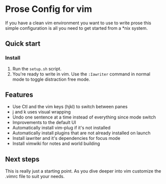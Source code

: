 # Prose Config for vim

If you have a clean vim environment you want to use to write prose this simple configuration is all you need to get started from a \*nix system.

## Quick start

### Install

1. Run the `setup.sh` script.
1. You're ready to write in vim. Use the `:Iawriter` command in normal mode to toggle distraction free mode.

## Features

- Use Ctl and the vim keys (hjkl) to switch between panes
- j and k uses visual wrapping
- Undo one sentence at a time instead of everything since mode switch
- Improvements to the default UI
- Automatically install vim-plug if it's not installed
- Automatically install plugins that are not already installed on launch
- Install iawriter and it's dependencies for focus mode
- Install vimwiki for notes and world building

## Next steps

This is really just a starting point. As you dive deeper into vim customize the .vimrc file to suit your needs.
